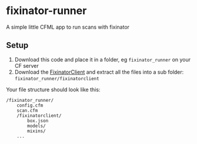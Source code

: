 # fixinator-runner
A simple little CFML app to run scans with fixinator

## Setup

1) Download this code and place it in a folder, eg `fixinator_runner` on your CF server
2) Download the [FixinatorClient](https://github.com/foundeo/fixinator/archive/refs/heads/master.zip) and extract all the files into a sub folder: `fixinator_runner/fixinatorclient`

Your file structure should look like this:

```
/fixinator_runner/
    config.cfm
    scan.cfm
    /fixinatorclient/
        box.json
        models/
        mixins/
    ...
```


